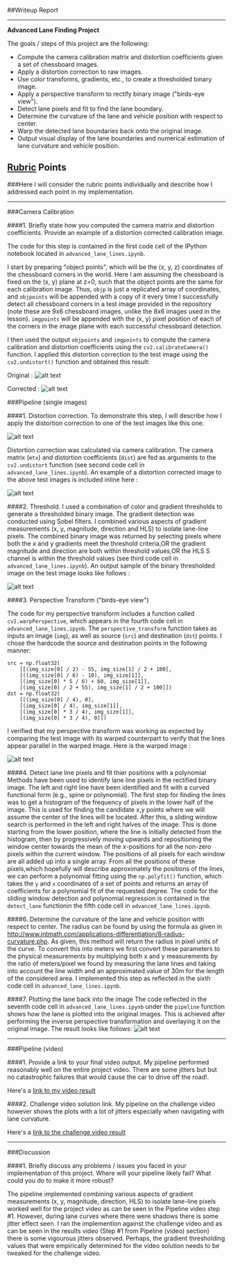 ##Writeup Report

---

**Advanced Lane Finding Project**

The goals / steps of this project are the following:

* Compute the camera calibration matrix and distortion coefficients given a set of chessboard images.
* Apply a distortion correction to raw images.
* Use color transforms, gradients, etc., to create a thresholded binary image.
* Apply a perspective transform to rectify binary image ("birds-eye view").
* Detect lane pixels and fit to find the lane boundary.
* Determine the curvature of the lane and vehicle position with respect to center.
* Warp the detected lane boundaries back onto the original image.
* Output visual display of the lane boundaries and numerical estimation of lane curvature and vehicle position.

[//]: # (Image References)

[image1]: output_images/calibrated_input.jpg "Original"
[image2]: output_images/calibrated_output.jpg "Undistorted"
[image3]: output_images/test3.jpg.jpg "Test Image"
[image4]: output_images/test3.jpg_undistorted.jpg "Undistorted Test Image"
[image5]: output_images/test3.jpg_thresholded_binary.jpg "Thresholded Test Image"
[image6]: output_images/test3.jpg_transformed.jpg "Transformed Image"
[image7]: output_images/test3.jpg_output.jpg "Final output image"
[video1]: ./project_video.mp4 "Video"

## [Rubric](https://review.udacity.com/#!/rubrics/571/view) Points
###Here I will consider the rubric points individually and describe how I addressed each point in my implementation.  

---
###Camera Calibration

####1. Briefly state how you computed the camera matrix and distortion coefficients. Provide an example of a distortion corrected calibration image.

The code for this step is contained in the first code cell of the IPython notebook located in `advanced_lane_lines.ipynb`.  

I start by preparing "object points", which will be the (x, y, z) coordinates of the chessboard corners in the world. Here I am assuming the chessboard is fixed on the (x, y) plane at z=0, such that the object points are the same for each calibration image.  Thus, `objp` is just a replicated array of coordinates, and `objpoints` will be appended with a copy of it every time I successfully detect all chessboard corners in a test image provided in the repository (note these are 9x6 chessboard images, unlike the 8x6 images used in the lesson).  `imgpoints` will be appended with the (x, y) pixel position of each of the corners in the image plane with each successful chessboard detection.  

I then used the output `objpoints` and `imgpoints` to compute the camera calibration and distortion coefficients using the `cv2.calibrateCamera()` function.  I applied this distortion correction to the test image using the `cv2.undistort()` function and obtained this result: 


Original :
![alt text][image1]

Corrected :
![alt text][image2]

###Pipeline (single images)

####1. Distortion correction.
To demonstrate this step, I will describe how I apply the distortion correction to one of the test images like this one:

![alt text][image3]

Distortion correction was calculated via camera calibration. The camera matrix (`mtx`) and distortion coefficients (`dist`) are fed as arguments to the `cv2.undistort` function (see second code cell in `advanced_lane_lines.ipynb`). An example of a distortion corrected image to the above test images is included inline here :

![alt text][image4]

####2. Threshold.
I used a combination of color and gradient thresholds to generate a thresholded binary image. The gradient detection was conducted using Sobel filters. I combined various aspects of gradient measurements (x, y, magnitude, direction and HLS) to isolate lane-line pixels. The combined binary image was returned by selecting pixels where both the x and y gradients meet the threshold criteria,OR the gradient magnitude and direction are both within threshold values,OR the HLS S channel is within the threshold values (see third code cell in `advanced_lane_lines.ipynb`). An output sample of the binary thresholded image on the test image looks like follows :

![alt text][image5]

####3. Perspective Transform ("birds-eye view")

The code for my perspective transform includes a function called `cv2.warpPerspective`, which appears in the fourth code cell in `advanced_lane_lines.ipynb`. The `perspective_transform` function takes as inputs an image (`img`), as well as source (`src`) and destination (`dst`) points.  I chose the hardcode the source and destination points in the following manner:

```
src = np.float32(
    [[(img_size[0] / 2) - 55, img_size[1] / 2 + 100],
    [((img_size[0] / 6) - 10), img_size[1]],
    [(img_size[0] * 5 / 6) + 60, img_size[1]],
    [(img_size[0] / 2 + 55), img_size[1] / 2 + 100]])
dst = np.float32(
    [[(img_size[0] / 4), 0],
    [(img_size[0] / 4), img_size[1]],
    [(img_size[0] * 3 / 4), img_size[1]],
    [(img_size[0] * 3 / 4), 0]])

```

I verified that my perspective transform was working as expected by comparing the test image with its warped counterpart to verify that the lines appear parallel in the warped image. Here is the warped image :

![alt text][image6]

####4. Detect lane line pixels and fit thier positions with a polynomial
Methods have been used to identify lane line pixels in the rectified binary image. The left and right line have been identified and fit with a curved functional form (e.g., spine or polynomial). The first step for finding the lines was to get a histogram of the frequency of pixels in the lower half of the image. This is used for finding the candidate x,y points where we will assume the center of the lines will be located. After this, a sliding window search is performed in the left and right halves of the image. This is done starting from the lower position, where the line is initially detected from the histogram, then by progressively moving upwards and repositioning the window center towards the mean of the x-positions for all the non-zero pixels within the current window. The positions of all pixels for each window are all added up into a single array. From all the positions of these pixels,which hopefully will describe approximately the positions of the lines, we can perform a polynomial fitting using the `np.polyfit()` function, which takes the `y` and `x` coordinates of a set of points and returns an array
 of coefficients for a polynomial fit of the requested degree. The code for the sliding window detection and polynomial regression is contained in the `detect_lane` functionin the fifth code cell in `advanced_lane_lines.ipynb`.

####6. Determine the curvature of the lane and vehicle position with respect to center.
The radius can be found by using the formula as given in http://www.intmath.com/applications-differentiation/8-radius-curvature.php. As  given, this method will return the radius in pixel units of the curve. To convert this into meters we first convert these parameters to the physical measurements by multiplying both x and y measurements by the ratio of meters/pixel we found by measuring the lane lines and taking into account the line width and an approximated value of 30m for the length
of the considered area. I implemented this step as reflected in the sixth code cell in `advanced_lane_lines.ipynb`.

####7. Plotting the lane back into the image
The code reflected in the seventh code cell in `advanced_lane_lines.ipynb` under the `pipeline` function shows how the lane is plotted into the original images. This is achieved after performing the inverse perspective transformation and overlaying it on the original image.
The result looks like follows:
![alt text][image7]

---

###Pipeline (video)

####1. Provide a link to your final video output.  My pipeline performed reasonably well on the entire project video. There are some jitters but but no catastrophic failures that would cause the car to drive off the road!.

Here's a [link to my video result](https://www.youtube.com/watch?v=GYC1fYdH578)

####2. Challenge video solution link. My pipeline on the challenge video however shows the plots with a lot of jitters especially when navigating with lane curvature.

Here's a [link to the challenge video result](https://www.youtube.com/watch?v=qiRsMu2fz9M) 

---

###Discussion

####1. Briefly discuss any problems / issues you faced in your implementation of this project.  Where will your pipeline likely fail?  What could you do to make it more robust?

The pipeline implemented combining various aspects of gradient measurements (x, y, magnitude, direction, HLS) to isolate lane-line pixels worked well for the project video as can be seen in the Pipeline video step #1. However, during lane curves where there were shadows there is some jitter effect seen. I ran the implemention against the challenge video and as can be seen in the  results video (Step #1 from Pipeline (video) section) there is some vigourous jitters observed. Perhaps, the gradient thresholding values that were empirically determined for the video solution needs to be tweaked for the challenge video.

